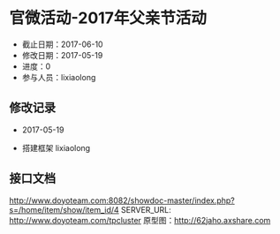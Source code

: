 # 官微活动-2017年父亲节活动
- 截止日期：2017-06-10
- 修改日期：2017-05-19  
- 进度：0 
- 参与人员：lixiaolong 

## 修改记录
- 2017-05-19
* 搭建框架 lixiaolong

  
## 接口文档
http://www.doyoteam.com:8082/showdoc-master/index.php?s=/home/item/show/item_id/4
SERVER_URL: http://www.doyoteam.com/tpcluster
原型图：http://62jaho.axshare.com





